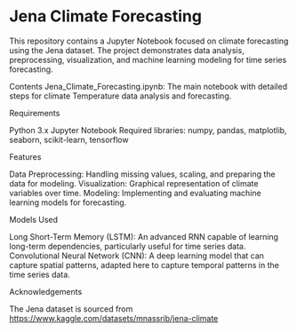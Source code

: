 # Jena Climate Forecasting

This repository contains a Jupyter Notebook focused on climate forecasting using the Jena dataset. The project demonstrates data analysis, preprocessing, visualization, and machine learning modeling for time series forecasting.

Contents
Jena_Climate_Forecasting.ipynb: The main notebook with detailed steps for climate Temperature data analysis and forecasting.

Requirements

Python 3.x
Jupyter Notebook
Required libraries: numpy, pandas, matplotlib, seaborn, scikit-learn, tensorflow 

Features

Data Preprocessing: Handling missing values, scaling, and preparing the data for modeling.
Visualization: Graphical representation of climate variables over time.
Modeling: Implementing and evaluating machine learning models for forecasting.

Models Used

Long Short-Term Memory (LSTM): An advanced RNN capable of learning long-term dependencies, particularly useful for time series data.
Convolutional Neural Network (CNN): A deep learning model that can capture spatial patterns, adapted here to capture temporal patterns in the time series data.

Acknowledgements

The Jena dataset is sourced from https://www.kaggle.com/datasets/mnassrib/jena-climate
